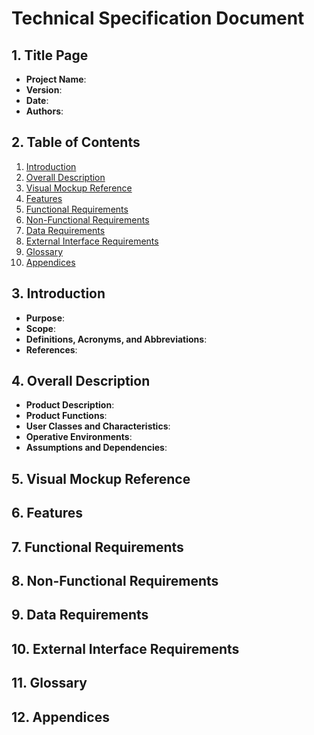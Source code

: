 # Technical Specification Document

## 1. Title Page
 - **Project Name**: 
 - **Version**: 
 - **Date**: 
 - **Authors**:

 ## 2. Table of Contents
 1. [Introduction](#3-introduction)
 2. [Overall Description](#4-overall-description)
 3. [Visual Mockup Reference](#5-visual-mockup-reference)
 4. [Features](#6-features)
 5. [Functional Requirements](#7-functional-requirements)
 6. [Non-Functional Requirements](#8-non-functional-requirements)
 7. [Data Requirements](#9-data-requirements)
 8. [External Interface Requirements](#10-external-interface-requirements)
 9. [Glossary](#11-glossary)
 10. [Appendices](#12-appendices)

## 3. Introduction
 - **Purpose**: 
 - **Scope**:
 - **Definitions, Acronyms, and Abbreviations**:
 - **References**: 

## 4. Overall Description
 - **Product Description**: 
 - **Product Functions**: 
 - **User Classes and Characteristics**: 
 - **Operative Environments**: 
 - **Assumptions and Dependencies**: 

## 5. Visual Mockup Reference

## 6. Features

## 7. Functional Requirements

## 8. Non-Functional Requirements

## 9. Data Requirements

## 10. External Interface Requirements

## 11. Glossary

## 12. Appendices
